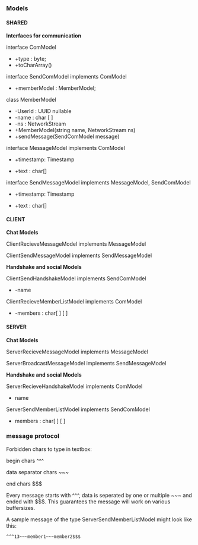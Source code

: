 ### Models

#### SHARED

**Interfaces for communication**

interface ComModel

- +type : byte;
- +toCharArray()

interface SendComModel implements ComModel

- +memberModel : MemberModel; 



class MemberModel

 + -UserId : UUID nullable
 + -name : char [ ]
 + -ns : NetworkStream
 + +MemberModel(string name, NetworkStream ns)
 + +sendMessage(SendComModel message)



interface MessageModel implements ComModel

- +timestamp: Timestamp

- +text : char[]

interface SendMessageModel implements MessageModel, SendComModel 

- +timestamp: Timestamp

- +text : char[]



#### CLIENT

**Chat Models**

ClientRecieveMessageModel implements MessageModel 

ClientSendMessageModel implements SendMessageModel 

**Handshake and social Models**

ClientSendHandshakeModel implements SendComModel 

-  -name

ClientRecieveMemberListModel implements ComModel

- -members : char[ ] [ ] 

#### SERVER



**Chat Models**

ServerRecieveMessageModel implements MessageModel 

ServerBroadcastMessageModel implements SendMessageModel

**Handshake and social Models**

ServerRecieveHandshakeModel implements ComModel

- name

ServerSendMemberListModel implements SendComModel 

- members : char[ ] [ ] 

### message protocol 

Forbidden chars to type in textbox: 

begin chars ^^^

data separator chars ~~~

end chars  $$$

Every message starts with ^^^, data is seperated by one or multiple ~~~ and ended with $$$. This guarantees the message will work on various buffersizes.

A sample message of the type ServerSendMemberListModel might look like this:

```^^^13~~~member1~~~member2$$$``` 